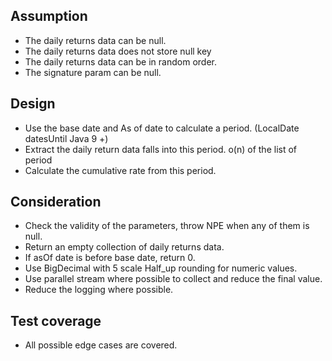 ## Assumption

- The daily returns data can be null.
- The daily returns data does not store null key
- The daily returns data can be in random order.
- The signature param can be null. 

## Design

- Use the base date and As of date to calculate a period. (LocalDate datesUntil Java 9 +)  
- Extract the daily return data falls into this period. o(n) of the list of period 
- Calculate the cumulative rate from this period.

## Consideration

- Check the validity of the parameters, throw NPE when any of them is null.
- Return an empty collection of daily returns data.
- If asOf date is before base date, return 0.
- Use BigDecimal with 5 scale Half_up rounding for numeric values.
- Use parallel stream where possible to collect and reduce the final value.
- Reduce the logging where possible. 

## Test coverage

- All possible edge cases are covered.
 

